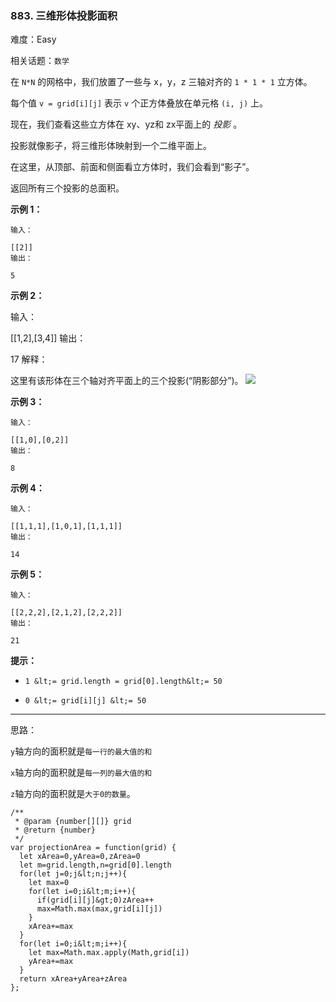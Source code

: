 ### 883. 三维形体投影面积

难度：Easy

相关话题：`数学`

在 `N*N` 的网格中，我们放置了一些与 x，y，z 三轴对齐的 `1 * 1 * 1` 立方体。



每个值 `v = grid[i][j]` 表示  `v` 个正方体叠放在单元格 `(i, j)` 上。



现在，我们查看这些立方体在 xy、yz和 zx平面上的 *投影* 。



投影就像影子，将三维形体映射到一个二维平面上。



在这里，从顶部、前面和侧面看立方体时，我们会看到&ldquo;影子&rdquo;。



返回所有三个投影的总面积。































 **示例 1：** 





```
输入：

[[2]]
输出：

5

```

 **示例 2：** 



输入：

[[1,2],[3,4]]
输出：

17
解释：


这里有该形体在三个轴对齐平面上的三个投影(&ldquo;阴影部分&rdquo;)。
![](https://s3-lc-upload.s3.amazonaws.com/uploads/2018/08/02/shadow.png)



 **示例 3：** 





```
输入：

[[1,0],[0,2]]
输出：

8

```

 **示例 4：** 





```
输入：

[[1,1,1],[1,0,1],[1,1,1]]
输出：

14

```

 **示例 5：** 





```
输入：

[[2,2,2],[2,1,2],[2,2,2]]
输出：

21

```





 **提示：** 





*  `1 &lt;= grid.length = grid[0].length&lt;= 50` 

*  `0 &lt;= grid[i][j] &lt;= 50` 






-----

思路：

`y`轴方向的面积就是`每一行的最大值的和`

`x`轴方向的面积就是`每一列的最大值的和`

`z`轴方向的面积就是`大于0的数量`。


```
/**
 * @param {number[][]} grid
 * @return {number}
 */
var projectionArea = function(grid) {
  let xArea=0,yArea=0,zArea=0
  let m=grid.length,n=grid[0].length
  for(let j=0;j&lt;n;j++){
    let max=0
    for(let i=0;i&lt;m;i++){
      if(grid[i][j]&gt;0)zArea++
      max=Math.max(max,grid[i][j])
    }
    xArea+=max
  }
  for(let i=0;i&lt;m;i++){
    let max=Math.max.apply(Math,grid[i])
    yArea+=max
  }
  return xArea+yArea+zArea
};



```
